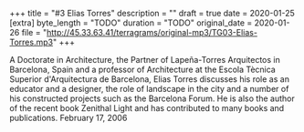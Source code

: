 +++
title = "#3 Elias Torres"
description = ""
draft = true
date = 2020-01-25
[extra]
byte_length = "TODO"
duration = "TODO"
original_date = 2020-01-26
file = "http://45.33.63.41/terragrams/original-mp3/TG03-Elias-Torres.mp3"
+++

A Doctorate in Architecture, the Partner of Lapeña-Torres Arquitectos in Barcelona, Spain and a professor of Architecture at the Escola Tècnica Superior d'Arquitectura de Barcelona, Elias Torres discusses his role as an educator and a designer, the role of landscape in the city and a number of his constructed projects such as the Barcelona Forum. He is also the author of the recent book Zenithal Light and has contributed to many books and publications. February 17, 2006
